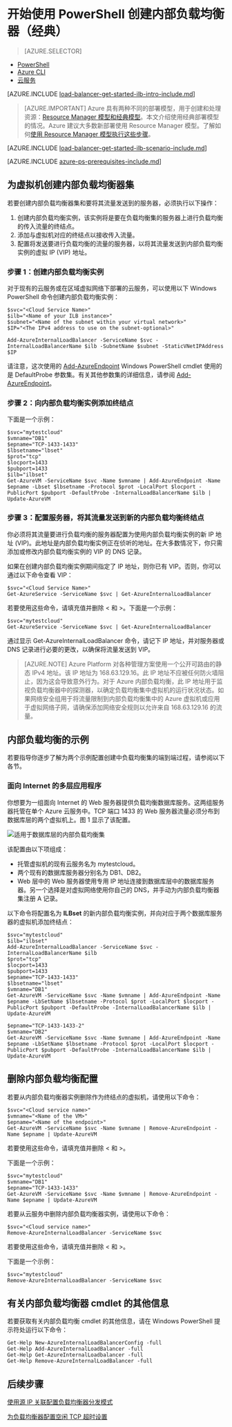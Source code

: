 <properties
    pageTitle="在经典部署模型中使用 PowerShell 创建内部负载均衡器 | Azure"
    description="了解如何在经典部署模型中使用 PowerShell 创建内部负载均衡器"
    services="load-balancer"
    documentationcenter="na"
    author="kumudd"
    manager="timlt"
    editor=""
    tags="azure-service-management" />
<tags
    ms.assetid="3be93168-3787-45a5-a194-9124fe386493"
    ms.service="load-balancer"
    ms.devlang="na"
    ms.topic="get-started-article"
    ms.tgt_pltfrm="na"
    ms.workload="infrastructure-services"
    ms.date="02/09/2016"
    wacn.date="01/13/2017"
    ms.author="kumud" />

# 开始使用 PowerShell 创建内部负载均衡器（经典）
> [AZURE.SELECTOR]
- [PowerShell](/documentation/articles/load-balancer-get-started-ilb-classic-ps/)
- [Azure CLI](/documentation/articles/load-balancer-get-started-ilb-classic-cli/)
- [云服务](/documentation/articles/load-balancer-get-started-ilb-classic-cloud/)

[AZURE.INCLUDE [load-balancer-get-started-ilb-intro-include.md](../../includes/load-balancer-get-started-ilb-intro-include.md)]

> [AZURE.IMPORTANT]
Azure 具有两种不同的部署模型，用于创建和处理资源：[Resource Manager 模型和经典模型](/documentation/articles/resource-manager-deployment-model/)。本文介绍使用经典部署模型的情况。Azure 建议大多数新部署使用 Resource Manager 模型。了解如何[使用 Resource Manager 模型执行这些步骤](/documentation/articles/load-balancer-get-started-ilb-arm-ps/)。

[AZURE.INCLUDE [load-balancer-get-started-ilb-scenario-include.md](../../includes/load-balancer-get-started-ilb-scenario-include.md)]

[AZURE.INCLUDE [azure-ps-prerequisites-include.md](../../includes/azure-ps-prerequisites-include.md)]

## 为虚拟机创建内部负载均衡器集

若要创建内部负载均衡器集和要将其流量发送到的服务器，必须执行以下操作：

1. 创建内部负载均衡实例，该实例将是要在负载均衡集的服务器上进行负载均衡的传入流量的终结点。
2. 添加与虚拟机对应的终结点以接收传入流量。
3. 配置将发送要进行负载均衡的流量的服务器，以将其流量发送到内部负载均衡实例的虚拟 IP \(VIP\) 地址。

### 步骤 1：创建内部负载均衡实例

对于现有的云服务或在区域虚拟网络下部署的云服务，可以使用以下 Windows PowerShell 命令创建内部负载均衡实例：

    $svc="<Cloud Service Name>"
    $ilb="<Name of your ILB instance>"
    $subnet="<Name of the subnet within your virtual network>"
    $IP="<The IPv4 address to use on the subnet-optional>"

    Add-AzureInternalLoadBalancer -ServiceName $svc -InternalLoadBalancerName $ilb -SubnetName $subnet -StaticVNetIPAddress $IP

请注意，这次使用的 [Add-AzureEndpoint](https://msdn.microsoft.com/zh-cn/library/dn495300.aspx) Windows PowerShell cmdlet 使用的是 DefaultProbe 参数集。有关其他参数集的详细信息，请参阅 [Add-AzureEndpoint](https://msdn.microsoft.com/zh-cn/library/dn495300.aspx)。

### 步骤 2：向内部负载均衡实例添加终结点

下面是一个示例：

    $svc="mytestcloud"
    $vmname="DB1"
    $epname="TCP-1433-1433"
    $lbsetname="lbset"
    $prot="tcp"
    $locport=1433
    $pubport=1433
    $ilb="ilbset"
    Get-AzureVM -ServiceName $svc -Name $vmname | Add-AzureEndpoint -Name $epname -Lbset $lbsetname -Protocol $prot -LocalPort $locport -PublicPort $pubport -DefaultProbe -InternalLoadBalancerName $ilb | Update-AzureVM

### 步骤 3：配置服务器，将其流量发送到新的内部负载均衡终结点

你必须将其流量要进行负载均衡的服务器配置为使用内部负载均衡实例的新 IP 地址 \(VIP\)。此地址是内部负载均衡实例正在侦听的地址。在大多数情况下，你只需添加或修改内部负载均衡实例的 VIP 的 DNS 记录。

如果在创建内部负载均衡实例期间指定了 IP 地址，则你已有 VIP。否则，你可以通过以下命令查看 VIP：

    $svc="<Cloud Service Name>"
    Get-AzureService -ServiceName $svc | Get-AzureInternalLoadBalancer

若要使用这些命令，请填充值并删除 \< 和 \>。下面是一个示例：

    $svc="mytestcloud"
    Get-AzureService -ServiceName $svc | Get-AzureInternalLoadBalancer

通过显示 Get-AzureInternalLoadBalancer 命令，请记下 IP 地址，并对服务器或 DNS 记录进行必要的更改，以确保将流量发送到 VIP。

> [AZURE.NOTE]
Azure Platform 对各种管理方案使用一个公开可路由的静态 IPv4 地址。该 IP 地址为 168.63.129.16。此 IP 地址不应被任何防火墙阻止，因为这会导致意外行为。对于 Azure 内部负载均衡，此 IP 地址用于监视负载均衡器中的探测器，以确定负载均衡集中虚拟机的运行状况状态。如果网络安全组用于将流量限制到内部负载均衡集中的 Azure 虚拟机或应用于虚拟网络子网，请确保添加网络安全规则以允许来自 168.63.129.16 的流量。

## 内部负载均衡的示例

若要指导你逐步了解为两个示例配置创建中负载均衡集的端到端过程，请参阅以下各节。

### 面向 Internet 的多层应用程序

你想要为一组面向 Internet 的 Web 服务器提供负载均衡数据库服务。这两组服务器托管在单个 Azure 云服务中。TCP 端口 1433 的 Web 服务器流量必须分布到数据库层的两个虚拟机上。图 1 显示了该配置。

![适用于数据库层的内部负载均衡集](./media/load-balancer-internal-getstarted/IC736321.png)

该配置由以下项组成：

* 托管虚拟机的现有云服务名为 mytestcloud。
* 两个现有的数据库服务器分别名为 DB1、DB2。
* Web 层中的 Web 服务器使用专用 IP 地址连接到数据库层中的数据库服务器。另一个选择是对虚拟网络使用你自己的 DNS，并手动为内部负载均衡器集注册 A 记录。

以下命令将配置名为 **ILBset** 的新内部负载均衡实例，并向对应于两个数据库服务器的虚拟机添加终结点：

    $svc="mytestcloud"
    $ilb="ilbset"
    Add-AzureInternalLoadBalancer -ServiceName $svc -InternalLoadBalancerName $ilb
    $prot="tcp"
    $locport=1433
    $pubport=1433
    $epname="TCP-1433-1433"
    $lbsetname="lbset"
    $vmname="DB1"
    Get-AzureVM -ServiceName $svc -Name $vmname | Add-AzureEndpoint -Name $epname -LbSetName $lbsetname -Protocol $prot -LocalPort $locport -PublicPort $pubport -DefaultProbe -InternalLoadBalancerName $ilb | Update-AzureVM

    $epname="TCP-1433-1433-2"
    $vmname="DB2"
    Get-AzureVM -ServiceName $svc -Name $vmname | Add-AzureEndpoint -Name $epname -LbSetName $lbsetname -Protocol $prot -LocalPort $locport -PublicPort $pubport -DefaultProbe -InternalLoadBalancerName $ilb | Update-AzureVM

## 删除内部负载均衡配置

若要从内部负载均衡器实例删除作为终结点的虚拟机，请使用以下命令：

    $svc="<Cloud service name>"
    $vmname="<Name of the VM>"
    $epname="<Name of the endpoint>"
    Get-AzureVM -ServiceName $svc -Name $vmname | Remove-AzureEndpoint -Name $epname | Update-AzureVM

若要使用这些命令，请填充值并删除 \< 和 \>。

下面是一个示例：

    $svc="mytestcloud"
    $vmname="DB1"
    $epname="TCP-1433-1433"
    Get-AzureVM -ServiceName $svc -Name $vmname | Remove-AzureEndpoint -Name $epname | Update-AzureVM

若要从云服务中删除内部负载均衡器实例，请使用以下命令：

    $svc="<Cloud service name>"
    Remove-AzureInternalLoadBalancer -ServiceName $svc

若要使用这些命令，请填充值并删除 \< 和 \>。

下面是一个示例：

    $svc="mytestcloud"
    Remove-AzureInternalLoadBalancer -ServiceName $svc

## 有关内部负载均衡器 cmdlet 的其他信息

若要获取有关内部负载均衡 cmdlet 的其他信息，请在 Windows PowerShell 提示符处运行以下命令：

    Get-Help New-AzureInternalLoadBalancerConfig -full
    Get-Help Add-AzureInternalLoadBalancer -full
    Get-Help Get-AzureInternalLoadbalancer -full
    Get-Help Remove-AzureInternalLoadBalancer -full

## 后续步骤

[使用源 IP 关联配置负载均衡器分发模式](/documentation/articles/load-balancer-distribution-mode/)

[为负载均衡器配置空闲 TCP 超时设置](/documentation/articles/load-balancer-tcp-idle-timeout/)

<!---HONumber=Mooncake_0109_2017-->
<!--Update_Description: update meta properties & wording update & update link references & update code-->